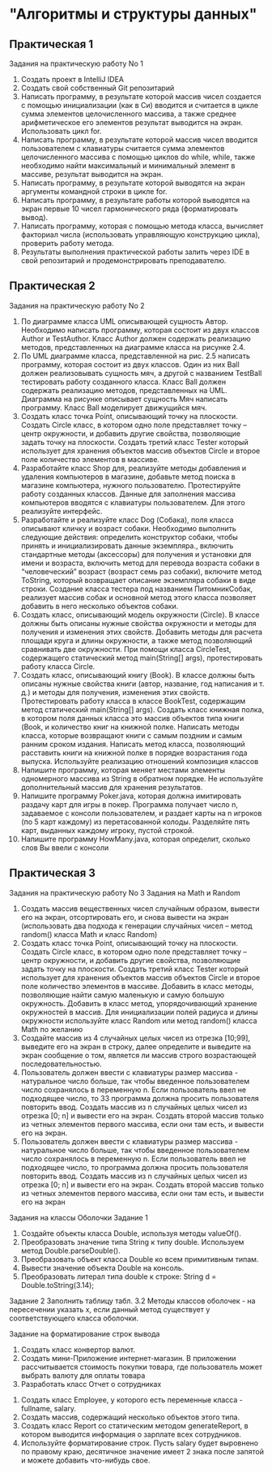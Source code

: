 # "Алгоритмы и структуры данных"

## Практическая 1

Задания на практическую работу No 1
1. Создать проект в IntelliJ IDEA
2. Создать свой собственный Git репозитарий
3. Написать программу, в результате которой массив чисел создается с
помощью инициализации (как в Си) вводится и считается в цикле сумма элементов целочисленного массива, а также среднее арифметическое его элементов результат выводится на экран. Использовать цикл for.
4. Написать программу, в результате которой массив чисел вводится пользователем с клавиатуры считается сумма элементов целочисленного массива с помощью циклов do while, while, также необходимо найти максимальный и минимальный элемент в массиве, результат выводится на экран.
5. Написать программу, в результате которой выводятся на экран аргументы командной строки в цикле for.
6. Написать программу, в результате работы которой выводятся на экран первые 10 чисел гармонического ряда (форматировать вывод).
7. Написать программу, которая с помощью метода класса, вычисляет факториал числа (использовать управляющую конструкцию цикла), проверить работу метода.
8. Результаты выполнения практической работы залить через IDE в свой репозитарий и продемонстрировать преподавателю.

## Практическая 2

Задания на практическую работу No 2
1. По диаграмме класса UML описывающей сущность Автор. Необходимо написать программу, которая состоит из двух классов Author и TestAuthor. Класс Author должен содержать реализацию методов, представленных на диаграмме класса на рисунке 2.4.
2. По UML диаграмме класса, представленной на рис. 2.5 написать программу, которая состоит из двух классов. Один из них Ball должен реализовывать сущность мяч, а другой с названием TestBall тестировать работу созданного класса. Класс Ball должен содержать реализацию методов, представленных на UML. Диаграмма на рисунке описывает сущность Мяч написать программу. Класс Ball моделирует движущийся мяч.
3. Создать класс точка Point, описывающий точку на плоскости. Создать Circle класс, в котором одно поле представляет точку – центр окружности, и добавить другие свойства, позволяющие задать точку на плоскости. Создать третий класс Tester который использует для хранения объектов массив объектов Circle и второе поле количество элементов в массиве.
4. Разработайте класс Shop для, реализуйте методы добавления и удаления компьютеров в магазине, добавьте метод поиска в магазине компьютера, нужного пользователю. Протестируйте работу созданных классов. Данные для заполнения массива компьютеров вводятся с клавиатуры пользователем. Для этого реализуйте интерфейс.
5. Разработайте и реализуйте класс Dog (Собака), поля класса описывают кличку и возраст собаки. Необходимо выполнить следующие действия: определить конструктор собаки, чтобы принять и инициализировать данные экземпляра., включить стандартные методы (аксессоры) для получения и установки для имени и возраста, включить метод для перевода возраста собаки в “человеческий” возраст (возраст семь раз собаки), включите метод ToString, который возвращает описание экземпляра собаки в виде строки. Создание класса тестера под названием ПитомникСобак, реализует массив собак и основной метод этого класса позволяет добавить в него несколько объектов собаки.
6. Создать класс, описывающий модель окружности (Circle). В классе должны быть описаны нужные свойства окружности и методы для получения и изменения этих свойств. Добавить методы для расчета площади круга и длины окружности, а также метод позволяющий сравнивать две окружности. При помощи класса CircleTest, содержащего статический метод main(String[] args), протестировать работу класcа Circle.
7. Создать класс, описывающий книгу (Book). В классе должны быть описаны нужные свойства книги (автор, название, год написания и т. д.) и методы для получения, изменения этих свойств. Протестировать работу класса в классе BookTest, содержащим метод статический main(String[] args). Создать класс книжная полка, в котором поля данных класса это массив объектов типа книги (Book, и количество книг на книжной полке. Написать методы класса, которые возвращают книги с самым поздним и самым ранним сроком издания. Написать метод класса, позволяющий расставить книги на книжной полке в порядке возрастания года выпуска. Используйте реализацию отношений композиция классов
8. Напишите программу, которая меняет местами элементы одномерного массива из String в обратном порядке. Не используйте дополнительный массив для хранения результатов.
9. Напишите программу Poker.java, которая должна имитировать раздачу карт для игры в покер. Программа получает число n, задаваемое с консоли пользователем, и раздает карты на n игроков (по 5 карт каждому) из перетасованной колоды. Разделяйте пять карт, выданных каждому игроку, пустой строкой.
10. Напишите программу HowMany.java, которая определит, сколько слов Вы ввели с консоли

## Практическая 3

Задания на практическую работу No 3 
Задания на Math и Random

1. Создать массив вещественных чисел случайным образом, вывести его на экран, отсортировать его, и снова вывести на экран (использовать два подхода к генерации случайных чисел – метод random() класса Math и класс Random)
2. Cоздать класс точка Point, описывающий точку на плоскости. Создать Circle класс, в котором одно поле представляет точку – центр окружности, и добавить другие свойства, позволяющие задать точку на плоскости. Создать третий класс Tester который использует для хранения объектов массив объектов Circle и второе поле количество элементов в массиве. Добавить в класс методы, позволяющие найти самую маленькую и самую большую окружность. Добавить в класс метод, упорядочивающий хранение окружностей в массив. Для инициализации полей радиуса и длины окружности используйте класс Random или метод random() класса Math по желанию
3. Создайте массив из 4 случайных целых чисел из отрезка [10;99], выведите его на экран в строку, далее определите и выведите на экран сообщение о том, является ли массив строго возрастающей последовательностью.
4. Пользователь должен ввести с клавиатуры размер массива - натуральное число больше, так чтобы введенное пользователем число сохранялось в переменную n. Если пользователь ввел не подходящее число, то
   33
   программа должна просить пользователя повторить ввод. Создать массив из n случайных целых чисел из отрезка [0; n] и вывести его на экран. Создать второй массив только из четных элементов первого массива, если они там есть, и вывести его на экран.
5. Пользователь должен ввести с клавиатуры размер массива - натуральное число больше, так чтобы введенное пользователем число сохранялось в переменную n. Если пользователь ввел не подходящее число, то программа должна просить пользователя повторить ввод. Создать массив из n случайных целых чисел из отрезка [0; n] и вывести его на экран. Создать второй массив только из четных элементов первого массива, если они там есть, и вывести его на экран

Задания на классы Оболочки 
Задание 1
1. Создайте объекты класса Double, используя методы valueOf().
2. Преобразовать значение типа String к типу double. Используем
   метод Double.parseDouble().
3. Преобразовать объект класса Double ко всем примитивным типам.
4. Вывести значение объекта Double на консоль.
5. Преобразовать литерал типа double к строке: String d =
   Double.toString(3.14);

Задание 2
Заполнить таблицу табл. 3.2 Методы классов оболочек - на пересечении указать x, если данный метод существует у соответствующего класса оболочки.

Задание на форматирование строк вывода

1. Создать класс конвертор валют.
2. Создать мини-Приложение интернет-магазин. В приложении
   рассчитывается стоимость покупки товара, где пользователь может выбрать валюту для оплаты товара
3. Разработать класс Отчет о сотрудниках
1) Создать класс Employee, у которого есть переменные класса - fullname, salary.
2) Создать массив, содержащий несколько объектов этого типа.
3) Создать класс Report со статическим методом generateReport,
   в котором выводится информация о зарплате всех сотрудников.
4) Используйте форматирование строк. Пусть salary будет выровнено по правому краю, десятичное значение имеет 2 знака после запятой и можете добавить что-нибудь свое.

